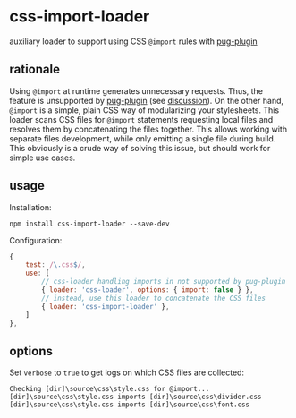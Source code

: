 # css-import-loader

auxiliary loader to support using CSS `@import` rules with [pug-plugin](https://www.npmjs.com/package/pug-plugin)

## rationale

Using `@import` at runtime generates unnecessary requests. Thus, the feature is unsupported by [pug-plugin](https://www.npmjs.com/package/pug-plugin) (see [discussion](https://github.com/webdiscus/pug-plugin/discussions/51)). On the other hand, `@import` is a simple, plain CSS way of modularizing your stylesheets. This loader scans CSS files for `@import` statements requesting local files and resolves them by concatenating the files together. This allows working with separate files development, while only emitting a single file during build. This obviously is a crude way of solving this issue, but should work for simple use cases.

## usage

Installation:

```
npm install css-import-loader --save-dev
```

Configuration:

```js
{
    test: /\.css$/,
    use: [
        // css-loader handling imports in not supported by pug-plugin
        { loader: 'css-loader', options: { import: false } },
        // instead, use this loader to concatenate the CSS files
        { loader: 'css-import-loader' },
    ]
},
```

## options

Set `verbose` to `true` to get logs on which CSS files are collected:

```
Checking [dir]\source\css\style.css for @import...
[dir]\source\css\style.css imports [dir]\source\css\divider.css
[dir]\source\css\style.css imports [dir]\source\css\font.css
```
